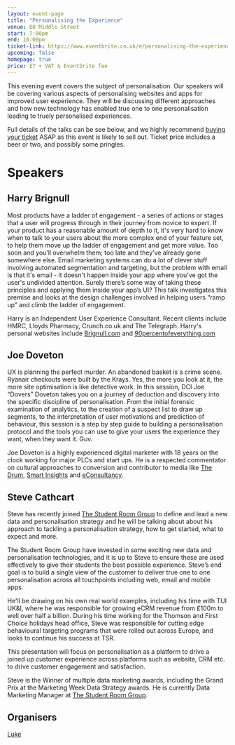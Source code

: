 ```yaml
---
layout: event-page  
title: "Personalising the Experience"
venue: 68 Middle Street
start: 7:00pm
end: 10:00pm
ticket-link: https://www.eventbrite.co.uk/e/personalising-the-experience-tickets-21256301169?ref=estw
upcoming: false
homepage: true
price: £7 + VAT & Eventbrite fee
---
```


This evening event covers the subject of personalisation. Our speakers will be covering various aspects of personalising websites and apps for improved user experience. They will be discussing different approaches and how new technology has enabled true one to one personalisation leading to truely personalised experiences. 

Full details of the talks can be see below, and we highly recommend <a href='https://www.eventbrite.co.uk/e/personalising-the-experience-tickets-21256301169?ref=estw'>buying your ticket<a/> ASAP as this event is likely to sell out. Ticket price includes a beer or two, and possibly some pringles.

# Speakers

## Harry Brignull

Most products have a ladder of engagement - a series of actions or stages that a user will progress through in their journey from novice to expert. If your product has a reasonable amount of depth to it, it's very hard to know when to talk to your users about the more complex end of your feature set, to help them move up the ladder of engagement and get more value. Too soon and you’ll overwhelm them; too late and they’ve already gone somewhere else. Email marketing systems can do a lot of clever stuff involving automated segmentation and targeting, but the problem with email is that it's email - it doesn't happen inside your app where you've got the user's undivided attention. Surely there’s some way of taking these principles and applying them inside your app’s UI? This talk investigates this premise and looks at the design challenges involved in helping users “ramp up” and climb the ladder of engagement. 

Harry is an Independent User Experience Consultant. Recent clients include HMRC, Lloyds Pharmacy, Crunch.co.uk and The Telegraph. Harry's personal websites include <a href="http://Brignull.com">Brignull.com</a> and <a href="http://90percentofeverything.com">90percentofeverything.com</a>  

## Joe Doveton

UX is planning the perfect murder. An abandoned basket is a crime scene. Ryanair checkouts were built by the Krays. Yes, the more you look at it, the more site optimisation is like detective work. In this session, DCI Joe “Dovers” Doveton takes you on a journey of deduction and discovery into the specific discipline of personalisation. From the initial forensic examination of analytics, to the creation of a suspect list to draw up segments, to the interpretation of user motivations and prediction of behaviour, this session is a step by step guide to building a personalisation protocol and the tools you can use to give your users the experience they want, when they want it. Guv. 

Joe Doveton is a highly experienced digital marketer with 18 years on the clock working for major  PLCs and start ups. He is a respected commentator on cultural approaches to conversion and contributor to media like <a href="http://www.thedrum.com/opinion/2015/05/01/general-election-2015-which-party-polling-best-website-performance">The Drum</a>, <a href="http://www.smartinsights.com/digital-marketing-strategy/job-globlmax-colours-fly-away/">Smart Insights</a> and <a href="https://econsultancy.com/blog/authors/joe-doveton-2/">eConsultancy</a>.


## Steve Cathcart

Steve has recently joined <a href="http://www.thestudentroom.co.uk/">The Student Room Group</a> to define and lead a new data and personalisation strategy and he will be talking about about his approach to tackling a personalisation strategy, how to get started, what to expect and more. 

The Student Room Group have invested in some exciting new data and personalisation technologies, and it is up to Steve to ensure these are used effectively to give their students the best possible experience. Steve’s end goal is to build a single view of the customer to deliver true one to one personalisation across all touchpoints including web, email and mobile apps.

He'll be drawing on his own real world examples, including his time with TUI UK&I, where he was responsible for growing eCRM revenue from £100m to well over half a billion. During his time working for the Thomson and First Choice holidays head office, Steve was responsible for cutting edge behavioural targeting programs that were rolled out across Europe, and looks to continue his success at TSR.

This presentation will focus on personalisation as a platform to drive a joined up customer experience across platforms such as website, CRM etc. to drive customer engagement and satisfaction.

Steve is the Winner of multiple data marketing awards, including the Grand Prix at the Marketing Week Data Strategy awards. He is currently Data Marketing Manager at <a href="http://www.thestudentroom.co.uk/">The Student Room Group</a>.


## Organisers

<a href="/about#luke">Luke</a>

